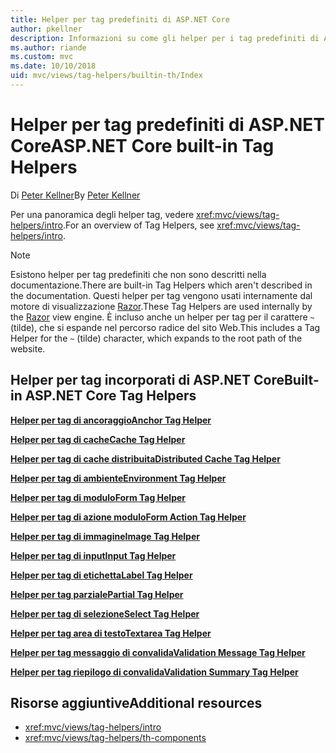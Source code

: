 ```yaml
---
title: Helper per tag predefiniti di ASP.NET Core
author: pkellner
description: Informazioni su come gli helper per i tag predefiniti di ASP.NET Core sono utili per incrementare la produttività.
ms.author: riande
ms.custom: mvc
ms.date: 10/10/2018
uid: mvc/views/tag-helpers/builtin-th/Index
---
```


# <a name="aspnet-core-built-in-tag-helpers"></a><span data-ttu-id="17a73-103">Helper per tag predefiniti di ASP.NET Core</span><span class="sxs-lookup"><span data-stu-id="17a73-103">ASP.NET Core built-in Tag Helpers</span></span>

<span data-ttu-id="17a73-104">Di [Peter Kellner](http://peterkellner.net)</span><span class="sxs-lookup"><span data-stu-id="17a73-104">By [Peter Kellner](http://peterkellner.net)</span></span>

<span data-ttu-id="17a73-105">Per una panoramica degli helper tag, vedere <xref:mvc/views/tag-helpers/intro>.</span><span class="sxs-lookup"><span data-stu-id="17a73-105">For an overview of Tag Helpers, see <xref:mvc/views/tag-helpers/intro>.</span></span>

> [!NOTE]
> <span data-ttu-id="17a73-106">Esistono helper per tag predefiniti che non sono descritti nella documentazione.</span><span class="sxs-lookup"><span data-stu-id="17a73-106">There are built-in Tag Helpers which aren't described in the documentation.</span></span> <span data-ttu-id="17a73-107">Questi helper per tag vengono usati internamente dal motore di visualizzazione [Razor](xref:mvc/views/razor).</span><span class="sxs-lookup"><span data-stu-id="17a73-107">These Tag Helpers are used internally by the [Razor](xref:mvc/views/razor) view engine.</span></span> <span data-ttu-id="17a73-108">È incluso anche un helper per tag per il carattere `~` (tilde), che si espande nel percorso radice del sito Web.</span><span class="sxs-lookup"><span data-stu-id="17a73-108">This includes a Tag Helper for the `~` (tilde) character, which expands to the root path of the website.</span></span>

## <a name="built-in-aspnet-core-tag-helpers"></a><span data-ttu-id="17a73-109">Helper per tag incorporati di ASP.NET Core</span><span class="sxs-lookup"><span data-stu-id="17a73-109">Built-in ASP.NET Core Tag Helpers</span></span>

<span data-ttu-id="17a73-110">**[Helper per tag di ancoraggio](xref:mvc/views/tag-helpers/builtin-th/anchor-tag-helper)**</span><span class="sxs-lookup"><span data-stu-id="17a73-110">**[Anchor Tag Helper](xref:mvc/views/tag-helpers/builtin-th/anchor-tag-helper)**</span></span>

<span data-ttu-id="17a73-111">**[Helper per tag di cache](xref:mvc/views/tag-helpers/builtin-th/cache-tag-helper)**</span><span class="sxs-lookup"><span data-stu-id="17a73-111">**[Cache Tag Helper](xref:mvc/views/tag-helpers/builtin-th/cache-tag-helper)**</span></span>

<span data-ttu-id="17a73-112">**[Helper per tag di cache distribuita](xref:mvc/views/tag-helpers/builtin-th/distributed-cache-tag-helper)**</span><span class="sxs-lookup"><span data-stu-id="17a73-112">**[Distributed Cache Tag Helper](xref:mvc/views/tag-helpers/builtin-th/distributed-cache-tag-helper)**</span></span>

<span data-ttu-id="17a73-113">**[Helper per tag di ambiente](xref:mvc/views/tag-helpers/builtin-th/environment-tag-helper)**</span><span class="sxs-lookup"><span data-stu-id="17a73-113">**[Environment Tag Helper](xref:mvc/views/tag-helpers/builtin-th/environment-tag-helper)**</span></span>

[comment]: **[FormActionTagHelper](xref:mvc/views/tag-helpers/builtin-th/form-action-tag-helper)**

<span data-ttu-id="17a73-114">**[Helper per tag di modulo](xref:mvc/views/working-with-forms#the-form-tag-helper)**</span><span class="sxs-lookup"><span data-stu-id="17a73-114">**[Form Tag Helper](xref:mvc/views/working-with-forms#the-form-tag-helper)**</span></span>

<span data-ttu-id="17a73-115">**[Helper per tag di azione modulo](xref:mvc/views/working-with-forms#the-form-action-tag-helper)**</span><span class="sxs-lookup"><span data-stu-id="17a73-115">**[Form Action Tag Helper](xref:mvc/views/working-with-forms#the-form-action-tag-helper)**</span></span>

<span data-ttu-id="17a73-116">**[Helper per tag di immagine](xref:mvc/views/tag-helpers/builtin-th/image-tag-helper)**</span><span class="sxs-lookup"><span data-stu-id="17a73-116">**[Image Tag Helper](xref:mvc/views/tag-helpers/builtin-th/image-tag-helper)**</span></span>

<span data-ttu-id="17a73-117">**[Helper per tag di input](xref:mvc/views/working-with-forms#the-input-tag-helper)**</span><span class="sxs-lookup"><span data-stu-id="17a73-117">**[Input Tag Helper](xref:mvc/views/working-with-forms#the-input-tag-helper)**</span></span>

<span data-ttu-id="17a73-118">**[Helper per tag di etichetta](xref:mvc/views/working-with-forms#the-label-tag-helper)**</span><span class="sxs-lookup"><span data-stu-id="17a73-118">**[Label Tag Helper](xref:mvc/views/working-with-forms#the-label-tag-helper)**</span></span>

[comment]: **[LinkTagHelper](xref:mvc/views/tag-helpers/builtin-th/link-tag-helper)**

[comment]: **[OptionTagHelper](xref:mvc/views/tag-helpers/builtin-th/option-tag-helper)**

[comment]: **[ScriptTagHelper](xref:mvc/views/tag-helpers/builtin-th/script-tag-helper)**

<span data-ttu-id="17a73-119">**[Helper per tag parziale](xref:mvc/views/tag-helpers/builtin-th/partial-tag-helper)**</span><span class="sxs-lookup"><span data-stu-id="17a73-119">**[Partial Tag Helper](xref:mvc/views/tag-helpers/builtin-th/partial-tag-helper)**</span></span>

<span data-ttu-id="17a73-120">**[Helper per tag di selezione](xref:mvc/views/working-with-forms#the-select-tag-helper)**</span><span class="sxs-lookup"><span data-stu-id="17a73-120">**[Select Tag Helper](xref:mvc/views/working-with-forms#the-select-tag-helper)**</span></span>

<span data-ttu-id="17a73-121">**[Helper per tag area di testo](xref:mvc/views/working-with-forms#the-textarea-tag-helper)**</span><span class="sxs-lookup"><span data-stu-id="17a73-121">**[Textarea Tag Helper](xref:mvc/views/working-with-forms#the-textarea-tag-helper)**</span></span>

<span data-ttu-id="17a73-122">**[Helper per tag messaggio di convalida](xref:mvc/views/working-with-forms#the-validation-message-tag-helper)**</span><span class="sxs-lookup"><span data-stu-id="17a73-122">**[Validation Message Tag Helper](xref:mvc/views/working-with-forms#the-validation-message-tag-helper)**</span></span>

<span data-ttu-id="17a73-123">**[Helper per tag riepilogo di convalida](xref:mvc/views/working-with-forms#the-validation-summary-tag-helper)**</span><span class="sxs-lookup"><span data-stu-id="17a73-123">**[Validation Summary Tag Helper](xref:mvc/views/working-with-forms#the-validation-summary-tag-helper)**</span></span>

## <a name="additional-resources"></a><span data-ttu-id="17a73-124">Risorse aggiuntive</span><span class="sxs-lookup"><span data-stu-id="17a73-124">Additional resources</span></span>

* <xref:mvc/views/tag-helpers/intro>
* <xref:mvc/views/tag-helpers/th-components>
